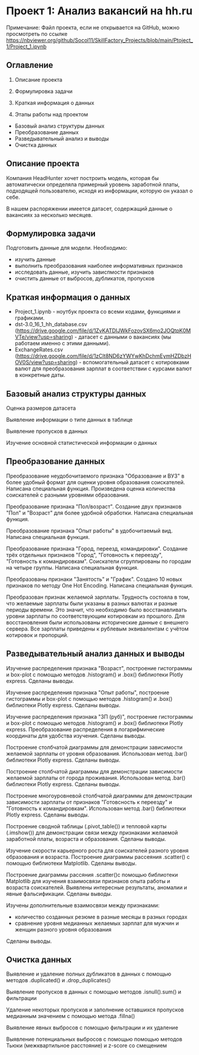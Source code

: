 # Проект 1: Анализ вакансий на hh.ru

Примечание: Файл проекта, если не открывается на GitHub, можно просмотреть по ссылке https://nbviewer.org/github/Socol11/SkillFactory_Projects/blob/main/Ptoject_1/Project_1.ipynb

## Оглавление

1. Описание проекта

2. Формулировка задачи

3. Краткая информация о данных

4. Этапы работы над проектом
- Базовый анализ структуры данных
- Преобразование данных
- Разведывательный анализ и выводы
- Очистка данных 

## Описание проекта

Компания HeadHunter хочет построить модель, которая бы автоматически определяла примерный уровень заработной платы, подходящей пользователю, исходя из информации, которую он указал о себе.

В нашем распоряжении имеется датасет, содержащий данные о вакансиях за несколько месяцев. 

## Формулировка задачи

Подготовить данные для модели. Необходимо:
- изучить данные
- выполнить преобразования наиболее информативных признаков
- исследовать данные, изучить зависпмости признаков
- очистить данные от выбросов, дубликатов, пропусков

## Краткая информация о данных

- Project_1.ipynb - ноутбук проекта со всеми кодами, функциями и графиками.
- dst-3.0_16_1_hh_database.csv (https://drive.google.com/file/d/1ZvKATDIJWkFozovSX6mo2JOQtpK0MVTe/view?usp=sharing) - датасет с данными о вакансиях (мы работаем именно с этими данными).
- ExchangeRates.csv (https://drive.google.com/file/d/1zClt8ND6zYWYwKhDchmEymHZDbzHOV0S/view?usp=sharing) - вспомогательный датасет с котировками валют для преобразования зарплат в соответствии с курсами валют в конкретные даты.

## Базовый анализ структуры данных

Оценка размеров датасета

Выявление информации о типе данных в таблице

Выявление пропусков в данных

Изучение основной статистической информации о данных

## Преобразование данных

Преобразование неудобочитаемого признака "Образование и ВУЗ" в более удобный формат для оценки уровня образования соискателей. Написана специальная функция. Произведена оценка количества соискателей с разными уровнями образования.

Преобразование признака "Пол/возраст". Создание двух признаков "Пол" и "Возраст" для более удобной обработки. Написана специальная функция.

Преобразование признака "Опыт работы" в удобочитаемый вид. Написана специальная функция.

Преобразование признака "Город, переезд, командировки". Создание трёх отдельных признаков "Город", "Готовность к переезду", "Готовность к командировкам". Соискатели сгруппированы по городам на четыре группы. Написана специальная функция.

Преобразованы признаки "Занятость" и "График". Создано 10 новых признаков по методу One Hot Encoding. Написана специальная функция.

Преобразован признак желаемой зарплаты. Трудность состояла в том, что желаемые зарплаты были указаны в разных валютах и разные периоды времени. Это значит, что необходимо было восстанавливать уровни зарплаты по соответствующим котировкам из прошлого. Для восстановления были использованы исторические данные с внешнего сервера. Все зарплаты приведены к рублевым эквивалентам с учётом котировок и пропорций.


## Разведывательный анализ данных и выводы

Изучение распределения признака "Возраст", построение гистограммы и box-plot с помощью методов .histogram() и .box() библиотеки Plotly express. Сделаны выводы.

Изучение распределения признака "Опыт работы", построение гистограммы и box-plot с помощью методов .histogram() и .box() библиотеки Plotly express. Сделаны выводы.

Изучение распределения признака "ЗП (руб)", построение гистограммы и box-plot с помощью методов .histogram() и .box() библиотеки Plotly express. Преобразование распределения в логарифмические координаты для удобства изучения. Сделаны выводы.

Построение столбчатой диаграммы для демонстрации зависимости желаемой зарплаты от уровня образования. Использован метод .bar() библиотеки Plotly express. Сделаны выводы.

Построение столбчатой диаграммы для демонстрации зависимости желаемой зарплаты от города проживания. Использован метод .bar() библиотеки Plotly express. Сделаны выводы.

Построение многоуровневой столбчатой диаграммы для демонстрации зависимости зарплаты от признаков "Готовсность к переезду" и "Готовность к командировкам". Использован метод .bar() библиотеки Plotly express. Сделаны выводы.

Построение сводной таблицы (.pivot_table()) и тепловой карты (.imshow()) для демонстрации связи между признаками желаемой заработной платы, возраста и образования. Сделаны выводы.

Изучение скорости карьерного роста для соискателей разного уровня образования и возраста. Построение диаграммы рассеяния .scatter() с помощью библиотеки Matplotlib. Сделаны выводы.

Построение диаграммы рассяния .scatter()с помощью библиотеки Matplotlib для изучения взаимосвязи признаков опыта работы и возраста соискателей. Выявлены интересные результаты, аномалии и явные фальсификации. Сделаны выводы.

Изучены дополнительные взаимосвязи между признаками:
- количество созданных резюме в разные месяцы в разных городах
- сравнение уровня медианных желаемых зарплат для мужчин и женщин разного уровня образования

Сделаны выводы.


## Очистка данных

Выявление и удаление полных дубликатов в данных с помощью методов .duplicated() и .drop_duplicates()

Выявление пропусков в данных с помощью методов .isnull().sum() и фильтрации

Удаление некоторых пропусков и заполнение оставшихся пропусков медианным значением с помощью метода .fillna()

Выявление явных выбросов с помощью фильтрации и их удаление

Выявление потенциальных выбросов с помощью помощью методов Тьюки (межквартильное расстояние) и z-score со смещением
